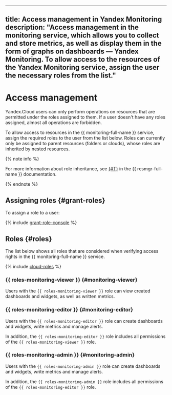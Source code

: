 ----
title: Access management in Yandex Monitoring
description: "Access management in the monitoring service, which allows you to collect and store metrics, as well as display them in the form of graphs on dashboards — Yandex Monitoring. To allow access to the resources of the Yandex Monitoring service, assign the user the necessary roles from the list."
----

# Access management

Yandex.Cloud users can only perform operations on resources that are permitted under the roles assigned to them.
If a user doesn't have any roles assigned, almost all operations are forbidden.

To allow access to resources in the {{ monitoring-full-name }} service, assign the required roles to the user from the list below. Roles can currently only be assigned to parent resources (folders or clouds), whose roles are inherited by nested resources.

{% note info %}

For more information about role inheritance, see [{#T}](../../resource-manager/concepts/resources-hierarchy.md#access-rights-inheritance) in the {{ resmgr-full-name }} documentation.

{% endnote %}

## Assigning roles {#grant-roles}

To assign a role to a user:

{% include [grant-role-console](../../_includes/grant-role-console.md) %}

## Roles {#roles}

The list below shows all roles that are considered when verifying access rights in the {{ monitoring-full-name }} service.

{% include [cloud-roles](../../_includes/cloud-roles.md) %}

### {{ roles-monitoring-viewer }} {#monitoring-viewer}

Users with the `{{ roles-monitoring-viewer }}` role can view created dashboards and widgets, as well as written metrics.

### {{ roles-monitoring-editor }} {#monitoring-editor}

Users with the `{{ roles-monitoring-editor }}` role can create dashboards and widgets, write metrics and manage alerts.

In addition, the `{{ roles-monitoring-editor }}` role includes all permissions of the `{{ roles-monitoring-viewer }}` role.

### {{ roles-monitoring-admin }} {#monitoring-admin}

Users with the `{{ roles-monitoring-admin }}` role can create dashboards and widgets, write metrics and manage alerts.

In addition, the `{{ roles-monitoring-admin }}` role includes all permissions of the `{{ roles-monitoring-editor }}` role.

